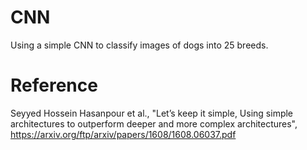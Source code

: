 # CNN
Using a simple CNN to classify images of dogs into 25 breeds.
# Reference
Seyyed Hossein Hasanpour et al., "Let’s keep it simple, Using simple architectures to outperform deeper and more complex architectures", https://arxiv.org/ftp/arxiv/papers/1608/1608.06037.pdf
